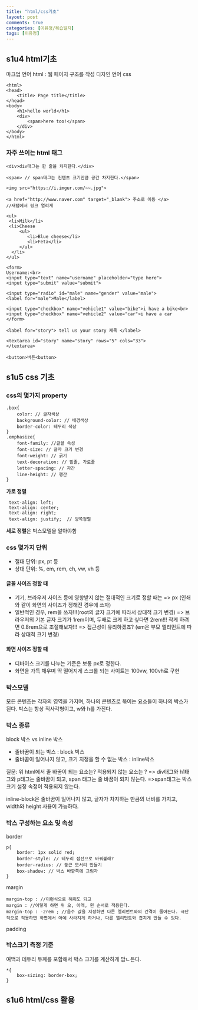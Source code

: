 ```yaml
---
title: "html/css기초"
layout: post
comments: true
categories: [이유정/복습일지]
tags: [이유정]
---
```


## s1u4 html기초 
마크업 언어 html : 웹 페이지 구조를 작성 
디자인 언어 css 
```
<html>
<head>
	<title> Page title</title>
</head>
<body>
	<h1>hello world</h1>
    <div>
    	<span>here too!</span>
    </div>
</body>
</html>
```
### 자주 쓰이는 html 태그 

```
<div>div태그는 한 줄을 차지한다.</div>
```
```
<span> // span태그는 컨텐츠 크기만큼 공간 차지한다.</span> 
```
```
<img src="https://i.imgur.com/~~.jpg">
```
```
<a href="http://www.naver.com" target="_blank"> 주소로 이동 </a>
//새탭에서 링크 열리게 
```
```
<ul>
 <li>Milk</li>
 <li>Cheese
 	 <ul>
     	<li>Blue cheese</li>
        <li>Feta</li>
     </ul>
  </li>   
</ul>
```
```
<form>
Username:<br>
<input type="text" name="username" placeholder="type here">
<input type="submit" value="submit">

<input type="radio" id="male" name="gender" value="male">
<label for="male">Male</label>

<input type="checkbox" name="vehicle1" value="bike">i have a bike<br>
<input type="checkbox" name="vehicle2" value="car">i have a car 
</form>
```
```
<label for="story"> tell us your story 제목 </label>

<textarea id="story" name="story" rows="5" cols="33">
</textarea>
```
```
<button>버튼<button>
```
## s1u5 css 기초 
### css의 몇가지 property 
```
.box{
	color: // 글자색상 
    background-color: // 배경색상 
    border-color: 테두리 색상 
}
.emphasize{
	font-family: //글꼴 속성 
    font-size: // 글자 크기 변경 
    font-weight: // 굵기
    text-decoration: // 밑줄, 가로줄 
    letter-spacing: // 자간 
    line-height: // 행간
}
```
**가로 정렬**
```
 text-align: left;
 text-align: center;
 text-align: right; 
 text-align: justify;  // 양쪽정렬
```
**세로 정렬**은 박스모델을 알아야함 
### css 몇가지 단위 
- 절대 단위: px, pt 등 
- 상대 단위: %, em, rem, ch, vw, vh 등 
#### 글꼴 사이즈 정할 때 
- 기기, 브라우저 사이즈 등에 영향받지 않는 절대적인 크기로 정할 때는 => px (인쇄와 같이 화면의 사이즈가 정해진 경우에 쓰자)
- 일반적인 경우, rem을 쓰자!!!(root의 글자 크기에 따라서 상대적 크기 변경) 
=> 브라우저의 기본 글자 크기가 1rem이며, 두배로 크게 하고 싶다면 2rem!!! 작게 하려면 0.8rem으로 조절해보자!!! 
=> 접근성이 유리하겠죠? (em은 부모 엘리먼트에 따라 상대적 크기 변경)
#### 화면 사이즈 정할 때 
- 디바이스 크기를 나누는 기준은 보통 px로 정한다. 
- 화면을 가득 채우며 딱 떨어지게 스크롤 되는 사이트는 100vw, 100vh로 구현

### 박스모델 
모든 콘텐츠는 각자의 영역을 가지며, 하나의 콘텐츠로 묶이는 요소들이 하나의 박스가 된다. 박스는 항상 직사각형이고, w와 h를 가진다. 

### 박스 종류 
block 박스 vs inline 박스 
- 줄바꿈이 되는 박스 : block 박스 
- 줄바꿈이 일어나지 않고, 크기 지정을 할 수 없는 박스 : inline박스 

질문: 위 html에서 줄 바꿈이 되는 요소는? 적용되지 않는 요소는 ? 
=> div태그와 h1태그와 p태그는 줄바꿈이 되고, span 태그는 줄 바꿈이 되지 않는다. 
=>span태그는 박스 크기 설정 속정이 적용되지 않는다. 

inline-block은 줄바꿈이 일어나지 않고, 글자가 차지하는 만큼의 너비를 가지고, width와 height 사용이 가능하다. 

### 박스 구성하는 요소 및 속성 
border 
```
p{
	border: 1px solid red; 
    border-style: // 테두리 점선으로 바꿔볼래?
    border-radius: // 둥근 모서리 만들기
    box-shadow: // 박스 바깥쪽에 그림자 
}
```

margin 
```
margin-top : //이런식으로 해줘도 되고 
margin : //이렇게 하면 위 오, 아래, 왼 순서로 적용된다.
margin-top : -2rem ; //음수 값을 지정하면 다른 엘리먼트와의 간격이 줄어든다. 극단적으로 적용하면 화면에서 아예 사라지게 하거나, 다른 엘리먼트와 겹치게 만들 수 있다. 
```

padding 

### 박스크기 측정 기준 

여백과 테두리 두께를 포함해서 박스 크기를 계산하게 맘ㄴ든다. 
```
*{
	box-sizing: border-box; 
}
```

## s1u6 html/css 활용 
